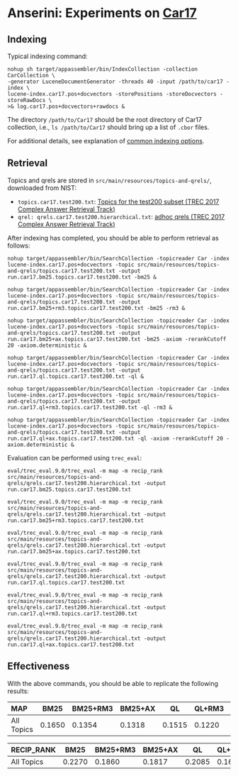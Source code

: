 # Anserini: Experiments on [Car17](http://trec-car.cs.unh.edu/)

## Indexing

Typical indexing command:

```
nohup sh target/appassembler/bin/IndexCollection -collection CarCollection \
-generator LuceneDocumentGenerator -threads 40 -input /path/to/car17 -index \
lucene-index.car17.pos+docvectors -storePositions -storeDocvectors -storeRawDocs \
>& log.car17.pos+docvectors+rawdocs &
```

The directory `/path/to/Car17` should be the root directory of Car17 collection, i.e., `ls /path/to/Car17` should bring up a list of `.cbor` files.

For additional details, see explanation of [common indexing options](common-indexing-options.md).

## Retrieval

Topics and qrels are stored in `src/main/resources/topics-and-qrels/`, downloaded from NIST:

+ `topics.car17.test200.txt`: [Topics for the test200 subset (TREC 2017 Complex Answer Retrieval Track)](http://trec-car.cs.unh.edu/datareleases/v1.5/test200-v1.5.tar.xz)
+ `qrel: qrels.car17.test200.hierarchical.txt`: [adhoc qrels (TREC 2017 Complex Answer Retrieval Track)](http://trec-car.cs.unh.edu/datareleases/v1.5/test200-v1.5.tar.xz)


After indexing has completed, you should be able to perform retrieval as follows:

```
nohup target/appassembler/bin/SearchCollection -topicreader Car -index lucene-index.car17.pos+docvectors -topic src/main/resources/topics-and-qrels/topics.car17.test200.txt -output run.car17.bm25.topics.car17.test200.txt -bm25 &

nohup target/appassembler/bin/SearchCollection -topicreader Car -index lucene-index.car17.pos+docvectors -topic src/main/resources/topics-and-qrels/topics.car17.test200.txt -output run.car17.bm25+rm3.topics.car17.test200.txt -bm25 -rm3 &

nohup target/appassembler/bin/SearchCollection -topicreader Car -index lucene-index.car17.pos+docvectors -topic src/main/resources/topics-and-qrels/topics.car17.test200.txt -output run.car17.bm25+ax.topics.car17.test200.txt -bm25 -axiom -rerankCutoff 20 -axiom.deterministic &

nohup target/appassembler/bin/SearchCollection -topicreader Car -index lucene-index.car17.pos+docvectors -topic src/main/resources/topics-and-qrels/topics.car17.test200.txt -output run.car17.ql.topics.car17.test200.txt -ql &

nohup target/appassembler/bin/SearchCollection -topicreader Car -index lucene-index.car17.pos+docvectors -topic src/main/resources/topics-and-qrels/topics.car17.test200.txt -output run.car17.ql+rm3.topics.car17.test200.txt -ql -rm3 &

nohup target/appassembler/bin/SearchCollection -topicreader Car -index lucene-index.car17.pos+docvectors -topic src/main/resources/topics-and-qrels/topics.car17.test200.txt -output run.car17.ql+ax.topics.car17.test200.txt -ql -axiom -rerankCutoff 20 -axiom.deterministic &

```

Evaluation can be performed using `trec_eval`:

```
eval/trec_eval.9.0/trec_eval -m map -m recip_rank src/main/resources/topics-and-qrels/qrels.car17.test200.hierarchical.txt -output run.car17.bm25.topics.car17.test200.txt

eval/trec_eval.9.0/trec_eval -m map -m recip_rank src/main/resources/topics-and-qrels/qrels.car17.test200.hierarchical.txt -output run.car17.bm25+rm3.topics.car17.test200.txt

eval/trec_eval.9.0/trec_eval -m map -m recip_rank src/main/resources/topics-and-qrels/qrels.car17.test200.hierarchical.txt -output run.car17.bm25+ax.topics.car17.test200.txt

eval/trec_eval.9.0/trec_eval -m map -m recip_rank src/main/resources/topics-and-qrels/qrels.car17.test200.hierarchical.txt -output run.car17.ql.topics.car17.test200.txt

eval/trec_eval.9.0/trec_eval -m map -m recip_rank src/main/resources/topics-and-qrels/qrels.car17.test200.hierarchical.txt -output run.car17.ql+rm3.topics.car17.test200.txt

eval/trec_eval.9.0/trec_eval -m map -m recip_rank src/main/resources/topics-and-qrels/qrels.car17.test200.hierarchical.txt -output run.car17.ql+ax.topics.car17.test200.txt

```

## Effectiveness

With the above commands, you should be able to replicate the following results:

MAP                                     | BM25      | BM25+RM3  | BM25+AX   | QL        | QL+RM3    | QL+AX     |
:---------------------------------------|-----------|-----------|-----------|-----------|-----------|-----------|
All Topics                              | 0.1650    | 0.1354    | 0.1318    | 0.1515    | 0.1220    | 0.1083    |


RECIP_RANK                              | BM25      | BM25+RM3  | BM25+AX   | QL        | QL+RM3    | QL+AX     |
:---------------------------------------|-----------|-----------|-----------|-----------|-----------|-----------|
All Topics                              | 0.2270    | 0.1860    | 0.1817    | 0.2085    | 0.1687    | 0.1503    |


